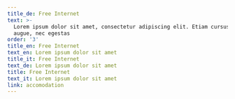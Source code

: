 ```yaml
---
title_de: Free Internet
text: >-
  Lorem ipsum dolor sit amet, consectetur adipiscing elit. Etiam cursus finibus
  augue, nec egestas
order: '3'
title_en: Free Internet
text_en: Lorem ipsum dolor sit amet
title_it: Free Internet
text_de: Lorem ipsum dolor sit amet
title: Free Internet
text_it: Lorem ipsum dolor sit amet
link: accomodation
---
```

